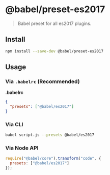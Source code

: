 # @babel/preset-es2017

> Babel preset for all es2017 plugins.

## Install

```sh
npm install --save-dev @babel/preset-es2017
```

## Usage

### Via `.babelrc` (Recommended)

**.babelrc**

```json
{
  "presets": ["@babel/es2017"]
}
```

### Via CLI

```sh
babel script.js --presets @babel/es2017
```

### Via Node API

```javascript
require("@babel/core").transform("code", {
  presets: ["@babel/es2017"]
});
```
